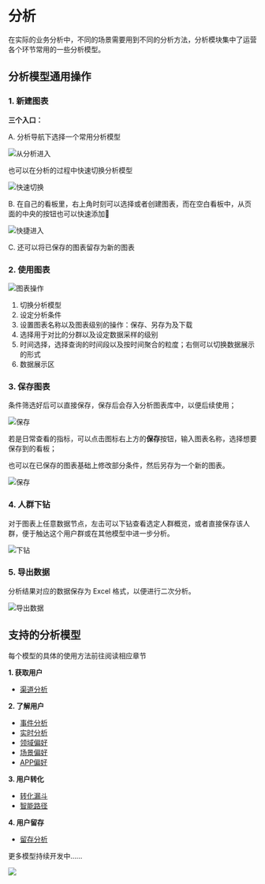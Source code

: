 # 分析

在实际的业务分析中，不同的场景需要用到不同的分析方法，分析模块集中了运营各个环节常用的一些分析模型。

## 分析模型通用操作

### 1. 新建图表

**三个入口：**

A. 分析导航下选择一个常用分析模型

![&#x4ECE;&#x5206;&#x6790;&#x8FDB;&#x5165;](https://imguserradar.analysys.cn/fangzhou/img/2018/08/201808092215060331.png)

也可以在分析的过程中快速切换分析模型

![&#x5FEB;&#x901F;&#x5207;&#x6362;](https://imguserradar.analysys.cn/fangzhou/img/2018/08/201808092218121388.jpg)

B. 在自己的看板里，右上角时刻可以选择或者创建图表，而在空白看板中，从页面的中央的按钮也可以快速添加

![&#x5FEB;&#x6377;&#x8FDB;&#x5165;](https://imguserradar.analysys.cn/fangzhou/img/2018/08/201808092223137517.jpg)

C. 还可以将已保存的图表留存为新的图表

### 2. 使用图表

![&#x56FE;&#x8868;&#x64CD;&#x4F5C;](https://imguserradar.analysys.cn/fangzhou/img/2018/08/201808092254029967.jpg)

1. 切换分析模型
2. 设定分析条件
3. 设置图表名称以及图表级别的操作：保存、另存为及下载
4. 选择用于对比的分群以及设定数据采样的级别
5. 时间选择，选择查询的时间段以及按时间聚合的粒度；右侧可以切换数据展示的形式
6. 数据展示区

### 3. 保存图表

条件筛选好后可以直接保存，保存后会存入分析图表库中，以便后续使用；

![&#x4FDD;&#x5B58;](https://imguserradar.analysys.cn/fangzhou/img/2018/08/201808092147459839.png)

若是日常查看的指标，可以点击图标右上方的**保存**按钮，输入图表名称，选择想要保存到的看板；

也可以在已保存的图表基础上修改部分条件，然后另存为一个新的图表。

![&#x4FDD;&#x5B58;](https://imguserradar.analysys.cn/fangzhou/img/2018/08/201808092259093950.gif)

### 4. 人群下钻

对于图表上任意数据节点，左击可以下钻查看选定人群概览，或者直接保存该人群，便于触达这个用户群或在其他模型中进一步分析。

![&#x4E0B;&#x94BB;](https://imguserradar.analysys.cn/fangzhou/img/2018/08/201808092157021064.gif)

### 5. 导出数据

分析结果对应的数据保存为 Excel 格式，以便进行二次分析。

![&#x5BFC;&#x51FA;&#x6570;&#x636E;](https://imguserradar.analysys.cn/fangzhou/img/2018/08/201808092158458590.png)

## 支持的分析模型

每个模型的具体的使用方法前往阅读相应章节

**1. 获取用户**

* [渠道分析](analytics-channel.md)

**2. 了解用户**

* [事件分析](analytics-event.md)
* [实时分析](https://github.com/larryisthere/ark-docs/tree/03211ca894b85a2ac80a6540af9a600714d71d2c/docs/manual/analytics-realtime/README.md)
* [领域偏好](analytics-categorypreference.md)
* [场景偏好](analytics-usagepreference.md)
* [APP偏好](analytics-apppreference.md)

**3. 用户转化**

* [转化漏斗](analytics-funnel.md)
* [智能路径](analytics-pathfinder.md)

**4. 用户留存**

* [留存分析](analytics-retention.md)

更多模型持续开发中……

[![ ](https://imguserradar.analysys.cn/fangzhou/img/2019/01/201901151711159657.jpeg)](https://ark.analysys.cn/view/sign/signup.html?campaign_id=2111486795&utm_campaign=文档注册&utm_medium=自媒体&utm_source=文档&utm_content=&utm_term=)

